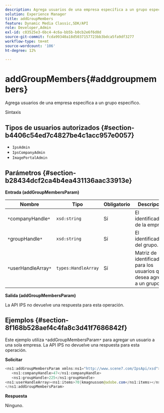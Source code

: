 ```yaml
---
description: Agrega usuarios de una empresa específica a un grupo específico.
solution: Experience Manager
title: addGroupMembers
feature: Dynamic Media Classic,SDK/API
role: Developer,Admin
exl-id: c03525e3-6bc4-4c6a-bb5b-b0cb2e6f6d0d
source-git-commit: fcda99340a18d5037157723bb3bdca5fa9df3277
workflow-type: tm+mt
source-wordcount: '106'
ht-degree: 12%

---
```


# addGroupMembers{#addgroupmembers}

Agrega usuarios de una empresa específica a un grupo específico.

Sintaxis

## Tipos de usuarios autorizados {#section-b4406c54ed7c4827be4c1acc957e0057}

* `IpsAdmin`
* `IpsCompanyAdmin`
* `ImagePortalAdmin`

## Parámetros {#section-b28434dcf2ca4b4ea431136aac33913e}

**Entrada (addGroupMembersParam)**

| Nombre | Tipo | Obligatorio | Descripción |
|---|---|---|---|
| `*`companyHandle`*` | `xsd:string` | Sí | El identificador de la empresa. |
| `*`groupHandle`*` | `xsd:string` | Sí | El identificador del grupo. |
| `*`userHandleArray`*` | `types:HandleArray` | Sí | Matriz de identificadores para los usuarios que desea agregar a un grupo. |

**Salida (addGroupMembersParam)**

La API IPS no devuelve una respuesta para esta operación.

## Ejemplos {#section-8f168b528aef4c4fa8c3d41f7686842f}

Este ejemplo utiliza `*`addGroupMembersParam`*` para agregar un usuario a una sola empresa. La API IPS no devuelve una respuesta para esta operación.

**Solicitar**

```java
<ns1:addGroupMembersParam xmlns:ns1="http://www.scene7.com/IpsApi/xsd">
   <ns1:companyHandle>47</ns1:companyHandle>
   <ns1:groupHandle>225</ns1:groupHandle>
<ns1:userHandleArray><ns1:items>70|kmagnusson@adobe.com</ns1:items></ns1:userHandleArray>
</ns1:addGroupMembersParam>
```

**Respuesta**

Ninguno.
